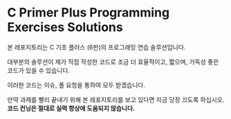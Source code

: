 # C Primer Plus Programming Exercises Solutions
본 레포지토리는 C 기초 플러스 (6판)의 프로그래밍 연습 솔루션입니다.

대부분의 솔루션이 제가 직접 작성한 코드로 조금 더 효율적이고, 짧으며, 가독성 좋은 코드가 있을 수 있습니다.

이러한 코드는 이슈, 풀 요청을 통하여 모두 받겠습니다. 

만약 과제를 빨리 끝내기 위해 본 레포지토리를 보고 있다면 지금 당장 끄도록 하십시오. **코드 컨닝은 절대로 실력 향상에 도움되지 않습니다.**